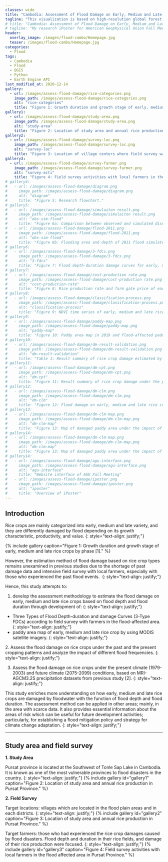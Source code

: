 ```yaml
---
classes: wide
title: "Cambodia: Assessment of Flood Damage on Early, Medium and Late Maturity Rice Crop"
tagline: "This visualization is based on high-resolution global forest cover data developed by Hansan et al (2013)."
# title: "Cambodia: Assessment of Flood Damage on Early, Medium and Late Maturity Rice Crop"
# tagline: "My research iPoster for American Geophysical Union Fall Meeting, Online Everywhere 1-17 December 2020."
header:
  overlay_image: /images/flood-cambo/Homepage.jpg
  teaser: /images/flood-cambo/Homepage.jpg
categories:
  - Flood
tags:
  - Cambodia
  - Flood
  - QGIS
  - Python
  - Earth Engine API
last_modified_at: 2020-12-14
gallery:
  - url: /images/assess-flood-damage/rice-categories.png
    image_path: /images/assess-flood-damage/rice-categories.png
    alt: "rice-categories"
    title: "Figure 1: Growth duration and growth stage of early, medium and late rice crops by phase [1]."
gallery1:
  - url: /images/assess-flood-damage/study-area.png
    image_path: /images/assess-flood-damage/study-area.png
    alt: "study-area"
    title: "Figure 2: Location of study area and annual rice production in Pursat Province."
gallery2:
  - url: /images/assess-flood-damage/survey-loc.png
    image_path: /images/assess-flood-damage/survey-loc.png
    alt: "survey-loc"
    title: "Figure 3: Location of village centers where field survey was conducted."
gallery3:
  - url: /images/assess-flood-damage/survey-farmer.png
    image_path: /images/assess-flood-damage/survey-farmer.png
    alt: "survey-acti"
    title: "Figure 4: Field survey activities with local farmers in the flood affected area in Pursat Province."    
# gallery4:
#   - url: /images/assess-flood-damage/diagram.png
#     image_path: /images/assess-flood-damage/diagram.png
#     alt: "diagram"
#     title: "Figure 5: Research flowchart."
# gallery5:
#   - url: /images/assess-flood-damage/simulaiton result.png
#     image_path: /images/assess-flood-damage/simulaiton result.png
#     alt: "obs-sim-flood"
#     title: "Figure 6a: Comparison between observed and simulated discharge of 2011 Flood simulated in RRI model."
#   - url: /images/assess-flood-damage/flood-2011.png
#     image_path: /images/assess-flood-damage/flood-2011.png
#     alt: "obs-sim-flood"
#     title: "Figure 6b: Flooding area and depth of 2011 flood simulated in RRI model."
# gallery6:
#   - url: /images/assess-flood-damage/3-fdcs.png
#     image_path: /images/assess-flood-damage/3-fdcs.png
#     alt: "3-fdcs"
#     title: "Figure 7: Flood depth-duration damage curves for early, medium and late rice crop."
# gallery7:
#   - url: /images/assess-flood-damage/cost-production rate.png
#     image_path: /images/assess-flood-damage/cost-production rate.png
#     alt: "cost-production-rate"
#     title: "Figure 8: Rice production rate and farm gate price of each rice crop type."
# gallery8:
#   - url: /images/assess-flood-damage/classification-process.png
#     image_path: /images/assess-flood-damage/classification-process.png
#     alt: "classification-process"
#     title: "Figure 9: NDVI time series of early, medium and late rice crops from MODIS satellite data (left), diagram of paddy area classification method (right)."
# gallery9:
#   - url: /images/assess-flood-damage/paddy-map.png
#     image_path: /images/assess-flood-damage/paddy-map.png
#     alt: "paddy-map"
#     title: "Figure 10: Paddy area map in 2019 and flood-affected paddy area map in 2011."
# gallery10:
#   - url: /images/assess-flood-damage/dm-result-validation.png
#     image_path: /images/assess-flood-damage/dm-result-validation.png
#     alt: "dm-result-validation"
#     title: "Table 1: Result summary of rice crop damage estimated by 3-Type FDCs and by MRC FDC, compared with reported damage."
# gallery11:
#   - url: /images/assess-flood-damage/dm-cpt.png
#     image_path: /images/assess-flood-damage/dm-cpt.png
#     alt: "dm-cpt"
#     title: "Figure 11: Result summary of rice crop damage under the past and the present cropping patterns from 2-y to 200-y return period floods."    
# gallery12:
#   - url: /images/assess-flood-damage/dm-clm.png
#     image_path: /images/assess-flood-damage/dm-clm.png
#     alt: "dm-clm"
#     title: "Figure 12: Flood damage on early, medium and late rice crop under climate change impact."  
# gallery13:
#   - url: /images/assess-flood-damage/dm-clm-map.png
#     image_path: /images/assess-flood-damage/dm-clm-map.png
#     alt: "dm-clm-map"
#     title: "Figure 13: Map of damaged paddy area under the impact of climate change"
# gallery14:
#   - url: /images/assess-flood-damage/dm-clm-map.png
#     image_path: /images/assess-flood-damage/dm-clm-map.png
#     alt: "dm-clm-map"
#     title: "Figure 13: Map of damaged paddy area under the impact of climate change"
# gallery14:
#   - url: /images/assess-flood-damage/agu-interface.png
#     image_path: /images/assess-flood-damage/agu-interface.png
#     alt: "agu-interface"
#     title: "Website interface of AGU Fall Meeting"
#   - url: /images/assess-flood-damage/iposter.png
#     image_path: /images/assess-flood-damage/iposter.png
#     alt: "iposter"
#     title: "Overview of iPoster"
---
```



## Introduction
Rice crops are mainly categorized into early, medium and late variety, and they are differently damaged by flood depending on its growth characteristic, productivity, and value.
{: style="text-align: justify;"}

{% include gallery caption="Figure 1: Growth duration and growth stage of early, medium and late rice crops by phase [1]." %}

However, the estimation method of flood damage based on rice crop types remains unexamined in previous studies due to the shortage of past damage data and intensive field survey with local farmers, especially with those who experienced the past flood events. 
{: style="text-align: justify;"}

Hence, this study attempts to:
1. develop the assessment methodology to estimate the flood damage on early, medium and late rice crops based on flood depth and flood duration through development of:
{: style="text-align: justify;"}

* Three Types of Flood Depth-duration and damage Curves (3-Type FDCs) according to field survey with farmers in the flood-affected area.
{: style="text-align: justify;"}
* paddy area map of early, medium and late rice crop by using MODIS satellite imagery.
{: style="text-align: justify;"}

2. Assess the flood damage on rice crops under the past and the present cropping patterns and analyze the impact of different flood frequencies.
{: style="text-align: justify;"}

3. Assess the flood damage on rice crops under the present climate (1979-2003) and future climate (2075-2099) conditions, based on MRI-AGCM3.2S precipitation datasets from previous study [2].
{: style="text-align: justify;"}


This study enriches more understanding on how early, medium and late rice crops are damaged by floodwater with the function of flood depth and flood duration. The assessment method can be applied in other areas; mainly, in the area with scarce data. It also provides essential information about the areas of risk which can be useful for future development activities; particularly, for establishing a flood mitigation policy and strategy for climate change adaptation.
{: style="text-align: justify;"}

-----
## Study area and field survey

**1. Study Area**

Pursat province is located at the Southwest of Tonle Sap Lake in Cambodia. It is known as one of the most vulnerable provinces to flood disasters in the country.
{: style="text-align: justify;"}
{% include gallery id="gallery1" caption="Figure 2: Location of study area and annual rice production in Pursat Province." %}

**2. Field Survey**

Target locations: villages which are located in the flood plain areas and in each districts.
{: style="text-align: justify;"}
{% include gallery id="gallery2" caption="Figure 3: Location of study area and annual rice production in Pursat Province." %}

Target farmers: those who had experienced the rice crop damages caused by flood disasters. Flood depth and duration in their rice fields, and damage of their rice production were focused.
{: style="text-align: justify;"}
{% include gallery id="gallery3" caption="Figure 4: Field survey activities with local farmers in the flood affected area in Pursat Province." %}

<!-- ## Methodology

Figure 5 shows the conceptual framework of this study.
{: style="text-align: justify;"}
{% include gallery id="gallery4" caption="Figure 5: Research flowchart." %}

**1. Flood Simulation**

The simulation of flood events including 2011 flood (Figure 6a & 6b), 2-y to 200-y return period floods, and floods under present and future climate were conducted using Rainfall-Runoff Inundation (RRI) model [3].
{: style="text-align: justify;"}
{% include gallery id="gallery5" caption="Figure 6: a) Comparison between observed and simulated discharge of 2011 Flood simulated in RRI model. b) Flooding area and depth of 2011 flood simulated in RRI model." %}

**2. Development of 3-Types FDCs**

The data collected from field survey with 95 local farmers were used to develop flood depth-duration damage curves (Figure 7) and also to determine the rice production rate and farm gate price for damage cost calculation (Figure 8).
{: style="text-align: justify;"}
{% include gallery id="gallery6" caption="Figure 7: Flood depth-duration damage curves for early, medium and late rice crop." %}

{% include gallery id="gallery7" caption="Figure 8: Rice production rate and farm gate price of each rice crop type." %}

**3. Development of Paddy Area Map**

Based on the report from local government which indicates the location of early, medium and late paddy areas, the characteristics of NDVI time series for each type of rice were observed from MODIS Satellite Data (Figure 9. left). From this observation, the method to classify the paddy areas for early, medium and late rice crops were determined (Figure 9. right).
{: style="text-align: justify;"}

{% include gallery id="gallery8" caption="Figure 9: NDVI time series of early, medium and late rice crops from MODIS satellite data (left), diagram of paddy area classification method (right)." %}

By following the above classification method, the paddy area map in 2019 (present cropping pattern) and flood-affected paddy area map in 2011 (past cropping pattern) were developed.
{: style="text-align: justify;"}

{% include gallery id="gallery9" caption="Figure 10: Paddy area map in 2019 and flood-affected paddy area map in 2011." %} -->

<!-- ## Flood damage assessment

**1. Validation of Assessment Method**

The flood damages were assessed based on flood simulation, paddy area map, and 3-Type FDCs. The results were compared with the damage estimated by using previous method (Table 1). 
{: style="text-align: justify;"}
{% include gallery id="gallery10" caption="Table 1: Result summary of rice crop damage estimated by 3-Type FDCs and by MRC FDC, compared with reported damage." %}

Table 1. Result summary of rice crop damage estimated by 3-Type FDCs and by MRC FDC, compared with reported damage.

* The total damage of rice crop estimated by 3-Type FDCs well agreed with the reported damage.
{: style="text-align: justify;"}
* The newly developed method could assess the damage based on rice type, while it is unable with the conventional MRC method.
{: style="text-align: justify;"}

**2. Assessment under Past and Present Cropping Pattern**

Under the flood magnitude of various return period, the rice crop damage on past and present cropping patterns were assessed based on 3-Type FDCs.
{: style="text-align: justify;"}

{% include gallery id="gallery11" caption="Figure 11: Result summary of rice crop damage under the past and the present cropping patterns from 2-y to 200-y return period floods." %}

* Damage area and damage cost of present cropping pattern were overall greater than the past. It also increases following the larger flood magnitudes.
{: style="text-align: justify;"}
* Under present cropping pattern, the damage is mainly attributed to Early rice crop, while in the past cropping pattern, the main contribution is from Late rice crop.
{: style="text-align: justify;"}
* First, it is because the area of rice cultivation expanded significantly in the present pattern. Last is because early rice has high price and production rate compared to others, so the more early rice is grown, the more damage comes from early rice.
{: style="text-align: justify;"}

Therefore, present cropping pattern requires higher budget for saving rice production chain after flooding. This information can be used for long-term cost-benefit analysis.
{: style="text-align: justify;"}

**3. Assessment under Present and Future Climate**

Based on MRI-AGCM3.2S precipitation datasets from previous study [2], the damage under the past and future climate were assessed (Figure12).
{: style="text-align: justify;"}

{% include gallery id="gallery12" caption="Figure 12: Flood damage on early, medium and late rice crop under climate change impact." %}


* There would be overall growth of rice crop damage in the future climate.
{: style="text-align: justify;"}
* Total damage under future climate would be more than 35,000 ha or 25 million USD = 14% higher than damage under present climate.
{: style="text-align: justify;"}

{% include gallery id="gallery13" caption="Figure 13: Map of damaged paddy area under the impact of climate change." %}

* Bakan and Kandieng district are the most affected and damaged area in the future climate condition since they have more rice fields compared to others.
{: style="text-align: justify;"}

## Conclusion and acknowledgement

**Summary**

* Flood Depth-duration damage Curves (3-Type FDCs) for Early, Medium and Late rice crop were developed and showed more advantages over previous assessment methods.
* Comparison of cropping patterns, and analysis of climate change impact were studied.
* Method for creating Paddy Area Map based on MODIS satellite image was developed.


**Impact**

* This study enriches more understanding on how early, medium and late rice crops are affected by floodwater with the function of flood depth and flood duration.
* The developed method can be applicable in other areas; particularly, in area with scarce data.
* This study also provides an essential information about the areas of risk based on flood damage estimation and the impact of climate change on all types of rice crop
* It can be useful for future development activities; in particular, when it comes to establishing a flood mitigation policy for the sake of disaster risk reduction and implementing the flood mitigation actions for climate change adaptation. 


**Acknowledgement**

This research was financially supported by Japanese Government (MEXT) Scholarship Program, educational support and guidance from River and Environmental Engineering Laboratory at The University of Tokyo. Furthermore, the field investigation was supported by JSPS KAKENHI Grant Number 18H03823 and the Water Cycle Data Integrator, Academic-Industry Collaboration Program, The University of Tokyo. The author also would like to highly appreciate all persons concerned and Cambodian government officers who helped facilitate towards the completion of this study. 
## Reference
[1]  IRRI, “Crop calendar,” tech. rep., International Rice Research Institute.

[2] B.B.Shrestha,E.D.P.Perera,S.Kudo,M.Miyamoto,Y.Yamazaki,D.Kuribayashi, H. Sawano, T. Sayama, J. Magome, A. Hasegawa, et al., “Assessing flood disaster impacts in agriculture under climate change in the river basins of southeast asia,” Natural Hazards, vol. 97, no. 1, pp. 157–192, 2019.

[3] T. Sayama, G. Ozawa, T. Kawakami, S. Nabesaka, and K. Fukami, “Rainfall– runoff–inundation analysis of the 2010 pakistan flood in the kabul river basin,” Hydrological Sciences Journal, vol. 57, no. 2, pp. 298–312, 2012. -->